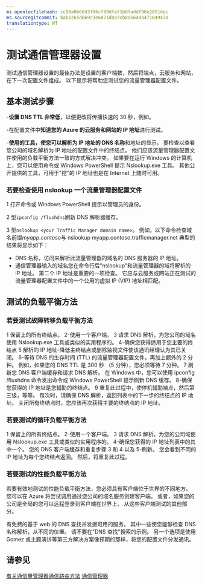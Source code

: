```yaml
---
ms.openlocfilehash: cc98a0b66d3f06cf99dfaf1b8faddf96e2851dec
ms.sourcegitcommit: bab1265d669c3e6871daa7cb8a5640a47104947a
translationtype: MT
---
```

<properties
   pageTitle="测试您的流量管理器设置"
   description="这篇文章将帮助您测试您的流量管理器设置。"
   services="traffic-manager"
   documentationCenter="na"
   authors="joaoma"
   manager="adinah"
   editor="tysonn" />
<tags 
   ms.service="traffic-manager"
   ms.devlang="na"
   ms.topic="article"
   ms.tgt_pltfrm="na"
   ms.workload="infrastructure-services"
   ms.date="08/19/2015"
   ms.author="joaoma" />

# 测试通信管理器设置

测试通信管理器设置的最佳办法是设置的客户端数，然后将端点，云服务和网站，在下一次配置文件组成。 以下提示将帮助您测试您的流量管理器配置文件。

## 基本测试步骤

-**设置 DNS TTL 非常低**，以便更改将传播快速的 30 秒，例如。

-在配置文件中**知道您的 Azure 的云服务和网站的 IP 地址**进行测试。

-**使用的工具，使您可以解析为 IP 地址的 DNS 名称**和地址的显示。 要检查以查看您公司的域名解析为 IP 地址的配置文件中的终结点。 他们应该流量管理器配置文件使用的负载平衡方法一致的方式解决冲突。 如果要在运行 Windows 的计算机上，您可以使用命令或 Windows PowerShell 提示 Nslookup.exe 工具。 其他公开提供的工具，可用于"挖"的 IP 地址也是在 Internet 上随时可用。

### 若要检查使用 nslookup 一个流量管理器配置文件

1 打开命令或 Windows PowerShell 提示以管理员的身份。

2 型`ipconfig /flushdns`刷新 DNS 解析器缓存。

3 型`nslookup <your Traffic Manager domain name>`。 例如，以下命令检查域名前缀*myapp.contoso*与
nslookup myapp.contoso.trafficmanager.net 典型的结果将显示如下︰
- DNS 名称，访问来解析此流量管理器的域名的 DNS 服务器的 IP 地址。
- 通信管理器输入的域名您在命令行后"nslookup"和流量管理器的域将解析的 IP 地址。 第二个 IP 地址是重要的一项检查。 它应与云服务或网站正在测试的流量管理器配置文件中的一个公用的虚拟 IP (VIP) 地址相匹配。

## 测试的负载平衡方法


### 若要测试故障转移负载平衡方法

1 保留上的所有终结点。
2-使用一个客户端。
3 请求 DNS 解析，为您公司的域名使用 Nslookup.exe 工具或类似的实用程序的。
4-确保您获得适用于您主要的终结点 5 解析的 IP 地址-降低主终结点或删除监视文件使该通讯经理认为其已关闭。
6-等待 DNS 的生存时间 (TTL) 的流量管理器配置文件，再加上额外的 2 分钟。 例如，如果您的 DNS TTL 是 300 秒 （5 分钟），您必须等待 7 分钟。
7 刷新您 DNS 客户端缓存和请求 DNS 解析。 在 Windows 中，您可以使用 ipconfig /flushdns 命令发出命令或 Windows PowerShell 提示刷新 DNS 缓存。
8-确保您获得的 IP 地址是您辅助的终结点。
9 重复此过程中，使停机辅助端点，然后第三级，等等。 每次时，请确保 DNS 解析，返回列表中的下一步的终结点的 IP 地址。 关闭所有终结点时，您应该再次获得主要的终结点的 IP 地址。

### 若要测试的循环负载平衡方法

1 保留上的所有终结点。
2-使用一个客户端。
3 请求 DNS 解析，为您的公司域使用 Nslookup.exe 工具或类似的实用程序的。
4-确保您获得的 IP 地址列表中的其中一个。
您的 DNS 客户端缓存和重复步骤 3 和 4 以及 5-刷新。 您会看到不同的 IP 地址为每个您终结点返回。 然后，将重复此过程。

### 若要测试的性能负载平衡方法

若要有效地测试的性能负载平衡方法，您必须具有客户端位于世界的不同地方。 您可以在 Azure 将尝试调用通过您公司的域名服务创建客户端。 或者，如果您的公司是全局的您可以远程登录到客户端在世界上、 从这些客户端测试的其他部分。

有免费的基于 web 的 DNS 查找并发掘可用的服务。 其中一些使您能够检查 DNS 名称解析，从不同的位置。 请不要在"DNS 查找"搜索的示例。 另一个选项是使用 Gomez 或主题演讲等第三方解决方案像预期的那样，将您的配置文件分发通讯。

## 请参见

[有关通信量管理器通信路由方法](../about-traffic-manager-balancing-methods.md)
[通信管理器](../traffic-manager.md)
 